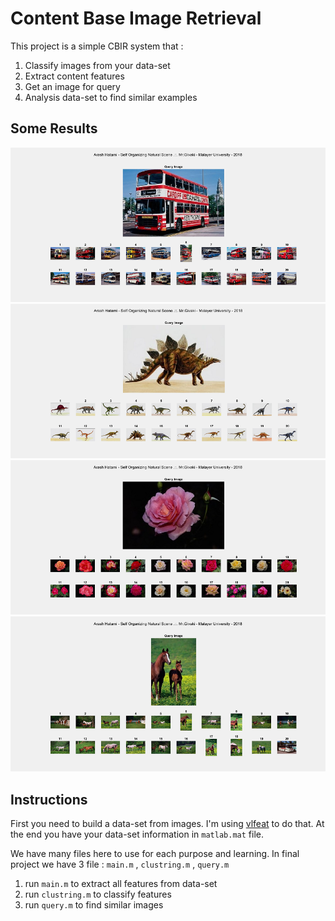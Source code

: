 # Content Base Image Retrieval

This project is a simple CBIR system that :

1. Classify images from your data-set
2. Extract content features
3. Get an image for query
4. Analysis data-set to find similar examples


## Some Results

![enter image description here](https://github.com/hatamiarash7/CBIR/raw/master/results/1.png)
![enter image description here](https://github.com/hatamiarash7/CBIR/raw/master/results/2.png)
![enter image description here](https://github.com/hatamiarash7/CBIR/raw/master/results/3.png)
![enter image description here](https://github.com/hatamiarash7/CBIR/raw/master/results/4.png)

## Instructions
First you need to build a data-set from images. I'm using [vlfeat](https://github.com/vlfeat/vlfeat) to do that. At the end you have your data-set information in `matlab.mat` file.

We have many files here to use for each purpose and learning. In final project we have 3 file : `main.m` , `clustring.m` , `query.m`

1. run `main.m` to extract all features from data-set
2. run `clustring.m` to classify features
3. run `query.m` to find similar images
